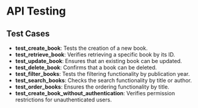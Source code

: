 # API Testing

## Test Cases

- **test_create_book**: Tests the creation of a new book.
- **test_retrieve_book**: Verifies retrieving a specific book by its ID.
- **test_update_book**: Ensures that an existing book can be updated.
- **test_delete_book**: Confirms that a book can be deleted.
- **test_filter_books**: Tests the filtering functionality by publication year.
- **test_search_books**: Checks the search functionality by title or author.
- **test_order_books**: Ensures the ordering functionality by title.
- **test_create_book_without_authentication**: Verifies permission restrictions for unauthenticated users.

